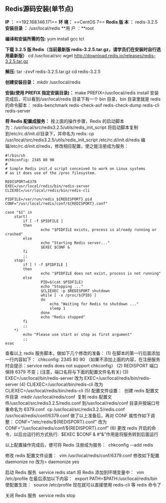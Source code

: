 ## Redis源码安装(单节点)

**IP ：** ==192.168.146.171==
**环 境：** ==CentOS 7==
**Redis  版 本 ：** redis-3.2.5 
**安装目录 ：** /usr/local/redis
**用 户 ：**root



**编译和安装所需的包:**
yum install gcc tcl

**下载 3.2.5 版 Redis（当前最新版 redis-3.2.5.tar.gz，请学员们在安装时自行选用最新版）**
cd /usr/local/src
wget http://download.redis.io/releases/redis-3.2.5.tar.gz

**解压:**
tar -zxvf redis-3.2.5.tar.gz
cd redis-3.2.5

**创建安装目录：**
mkdir /usr/local/redis

**安装(使用 PREFIX 指定安装目录)：**
make PREFIX=/usr/local/redis install
安装完成后，可以看到/usr/local/redis 目录下有一个 bin 目录，bin 目录里就是 redis 的命令脚本：
redis-benchmark redis-check-aof redis-check-dump redis-cli redis-server

**将 Redis 配置成服务：**
按上面的操作步骤，Redis 的启动脚本为：/usr/local/src/redis3.2.5/utils/redis_init_script
将启动脚本复制到/etc/rc.d/init.d/目录下，并命名为 redis:
cp /usr/local/src/redis3.2.5/utils/redis_init_script /etc/rc.d/init.d/redis
编辑/etc/rc.d/init.d/redis，修改相应配置，使之能注册成为服务：
```shell
#!/bin/sh
#chkconfig: 2345 80 90
#
# Simple Redis init.d script conceived to work on Linux systems
# as it does use of the /proc filesystem.

REDISPORT=6379
EXEC=/usr/local/redis/bin/redis-server
CLIEXEC=/usr/local/redis/bin/redis-cli

PIDFILE=/var/run/redis_${REDISPORT}.pid
CONF="/usr/local/redis/conf/${REDISPORT}.conf"

case "$1" in
    start)
        if [ -f $PIDFILE ]
        then
                echo "$PIDFILE exists, process is already running or crashed"
        else
                echo "Starting Redis server..."
                $EXEC $CONF &
        fi
        ;;
    stop)
        if [ ! -f $PIDFILE ]
        then
                echo "$PIDFILE does not exist, process is not running"
        else
                PID=$(cat $PIDFILE)
                echo "Stopping ..."
                $CLIEXEC -p $REDISPORT shutdown
                while [ -x /proc/${PID} ]
                do
                    echo "Waiting for Redis to shutdown ..."
                    sleep 1
                done
                echo "Redis stopped"
        fi
        ;;
    *)
        echo "Please use start or stop as first argument"
        ;;
esac
```
查看以上 redis 服务脚本，做如下几个修改的准备：
(1) 在脚本的第一行后面添加一行内容如下：
​	chkconfig: 2345 80 90
​	（如果不添加上面的内容，在注册服务时会提示：service redis does not support chkconfig）
(2) REDISPORT 端口保持 6379 不变；(注意，端口名将与下面的配置文件名有关)
(3) EXEC=/usr/local/bin/redis-server 改为 EXEC=/usr/local/redis/bin/redis-server
(4) CLIEXEC=/usr/local/bin/redis-cli 改为 CLIEXEC=/usr/local/redis/bin/redis-cli
(5) 配置文件设置：
​	创建 redis 配置文件目录
​	mkdir /usr/local/redis/conf
​	复制 redis 配置文件/usr/local/src/redis3.2.5/redis.conf 到/usr/local/redis/conf 目录并按端口号重命名为 		6379.conf
​	cp /usr/local/src/redis3.2.5/redis.conf /usr/local/redis/conf/6379.conf
​	做了以上准备后，再对 CONF 属性作如下调整：
​	CONF="/etc/redis/\${REDISPORT}.conf" 改为 CONF="/usr/local/redis/conf/${REDISPORT}.conf"
(6) 更改 redis 开启的命令，以后台运行的方式执行:
​	\$EXEC $CONF & #“&”作用是将服务转到后面运行

以上配置操作完成后，便可将 Redis 注册成为服务：
​    chkconfig --add redis

修改 redis 配置文件设置：
​    vim /usr/local/redis/conf/6379.conf
修改如下配置
​    daemonize no 改为> daemonize yes

启动 Redis 服务
​    service redis start
将 Redis 添加到环境变量中：
​    vim /etc/profile
在最后添加以下内容：
​    export PATH=$PATH:/usr/local/redis/bin
使配置生效：
​    source /etc/profile
现在就可以直接使用 redis-cli 等 redis 命令了

关闭 Redis 服务
​    service redis stop